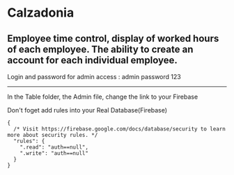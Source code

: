 # Calzadonia
  ## Employee time control, display of worked hours of each employee. The ability to create an account for each individual employee.
Login and password for admin access : admin password 123
***
In the Table folder, the Admin file, change the link to your Firebase

Don't foget add rules into your Real Database(Firebase) 
```
{
  /* Visit https://firebase.google.com/docs/database/security to learn more about security rules. */
  "rules": {
    ".read": "auth==null",
    ".write": "auth==null"
  }
}
```
